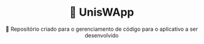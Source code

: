 

<h1 align="center">
    🦄 UnisW<span styles='color:black;'>App</span>
</h1>
<p align="center">🚀 Repositório criado para o gerenciamento de código para o aplicativo a ser desenvolvido</p>
